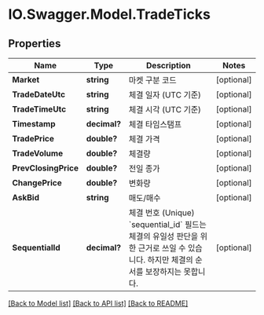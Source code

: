 # IO.Swagger.Model.TradeTicks
## Properties

Name | Type | Description | Notes
------------ | ------------- | ------------- | -------------
**Market** | **string** | 마켓 구분 코드 | [optional] 
**TradeDateUtc** | **string** | 체결 일자 (UTC 기준) | [optional] 
**TradeTimeUtc** | **string** | 체결 시각 (UTC 기준) | [optional] 
**Timestamp** | **decimal?** | 체결 타임스탬프 | [optional] 
**TradePrice** | **double?** | 체결 가격 | [optional] 
**TradeVolume** | **double?** | 체결량 | [optional] 
**PrevClosingPrice** | **double?** | 전일 종가 | [optional] 
**ChangePrice** | **double?** | 변화량 | [optional] 
**AskBid** | **string** | 매도/매수 | [optional] 
**SequentialId** | **decimal?** | 체결 번호 (Unique)  &#x60;sequential_id&#x60; 필드는 체결의 유일성 판단을 위한 근거로 쓰일 수 있습니다. 하지만 체결의 순서를 보장하지는 못합니다.  | [optional] 

[[Back to Model list]](../README.md#documentation-for-models) [[Back to API list]](../README.md#documentation-for-api-endpoints) [[Back to README]](../README.md)

